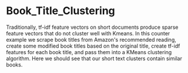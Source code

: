 # Book_Title_Clustering
Traditionally, tf-idf feature vectors on short documents produce sparse feature vectors that do not cluster well with Kmeans. In this counter example we scrape book titles from Amazon's recommended reading, create some modified book titles based on the original title, create tf-idf features for each book title, and pass them into a KMeans clustering algorithm. Here we should see that our short text clusters contain similar books.  
